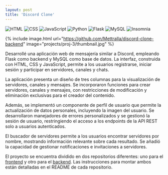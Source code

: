 ```yaml
---
layout: post
title: 'Discord Clone'
---
```


<p>
    <img alt="HTML" src="https://img.shields.io/badge/HTML-E34F26.svg?logo=html5&logoColor=white">
    <img alt="CSS" src="https://img.shields.io/badge/CSS-1572B6.svg?logo=css3&logoColor=white">
    <img alt="JavaScript" src="https://img.shields.io/badge/JavaScript-F7DF1E.svg?logo=javascript&logoColor=black">
    <img alt="Python" src="https://img.shields.io/badge/Python-3776AB.svg?logo=python&logoColor=white">
    <img alt="Flask" src="https://img.shields.io/badge/Flask-3776AB.svg?logo=flask&logoColor=white">
    <img alt="MySQL" src="https://img.shields.io/badge/MySQL-4479A1.svg?logo=mysql&logoColor=white">
    <img alt="Insomnia" src="https://img.shields.io/badge/Insomnia-6f00ff?logo=insomnia&logoColor=white">
</p>


{% include image.html url="https://github.com/Mettralla/discord-clone-backend" image="projects/proj-3/thumbnail.jpg" %}

Desarrollé una aplicación web de mensajería similar a Discord, empleando Flask como backend y MySQL como base de datos. La interfaz, construida con HTML, CSS y JavaScript, permite a los usuarios registrarse, iniciar sesión y participar en servidores, canales y chats.

La aplicación presenta un diseño de tres columnas para la visualización de servidores, canales y mensajes. Se incorporaron funciones para crear servidores, canales y mensajes, con restricciones de modificación y eliminación exclusivas para el creador del contenido.

Además, se implementó un componente de perfil de usuario que permite la actualización de datos personales, incluyendo la imagen del usuario. Se desarrollaron manejadores de errores personalizados y se gestionó la sesión de usuario, restringiendo el acceso a los endpoints de la API REST solo a usuarios autenticados.

El buscador de servidores permite a los usuarios encontrar servidores por nombre, mostrando información relevante sobre cada resultado. Se añadió la capacidad de gestionar notificaciones e invitaciones a servidores.

El proyecto se encuentra dividido en dos repositorios diferentes: uno para el [frontend](https://github.com/Mettralla/discord-clone-frontend) y otro para el [backend](https://github.com/Mettralla/discord-clone-backend). Las instrucciones para montar ambos están detalladas en el README de cada repositorio.
